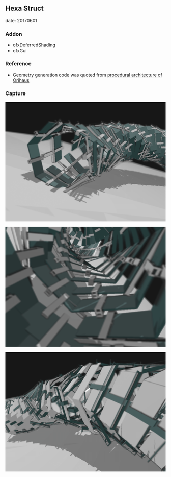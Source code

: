 ## Hexa Struct
date: 20170601

### Addon
* ofxDeferredShading
* ofxGui

### Reference
* Geometry generation code was quoted from [procedural architecture of Orihaus](https://www.flickr.com/photos/orihaus/7407230100)

### Capture
![1](./bin/screenshot1.png)

![2](./bin/screenshot2.png)

![3](./bin/screenshot3.png)
